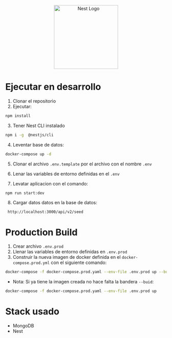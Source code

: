 <p align="center">
  <a href="http://nestjs.com/" target="blank"><img src="https://nestjs.com/img/logo-small.svg" width="200" alt="Nest Logo" /></a>
</p>

# Ejecutar en desarrollo

1. Clonar el repositorio
2. Ejecutar:

```bash
npm install
```

3. Tener Nest CLI instalado

```bash
npm i -g  @nestjs/cli
```

4. Leventar base de datos:

```bash
docker-compose up -d
```

5. Clonar el archivo `.env.template` por el archivo con el nombre `.env`

6. Lenar las variables de entorno definidas en el `.env`

7. Levatar aplicacion con el comando:

```bash
npm run start:dev
```

8. Cargar datos datos en la base de datos:

```
 http://localhost:3000/api/v2/seed

```

# Production Build

1. Crear archivo `.env.prod`
2. Llenar las variables de entorno definidas en `.env.prod`
3. Construir la nueva imagen de docker definida en el `docker-compose.prod.yml` con el siguiente comando:

```bash
docker-compose -f docker-compose.prod.yaml --env-file .env.prod up --build
```

- Nota: Si ya tiene la imagen creada no hace falta la bandera `--buid`:

```bash
docker-compose -f docker-compose.prod.yaml --env-file .env.prod up
```

# Stack usado

- MongoDB
- Nest
